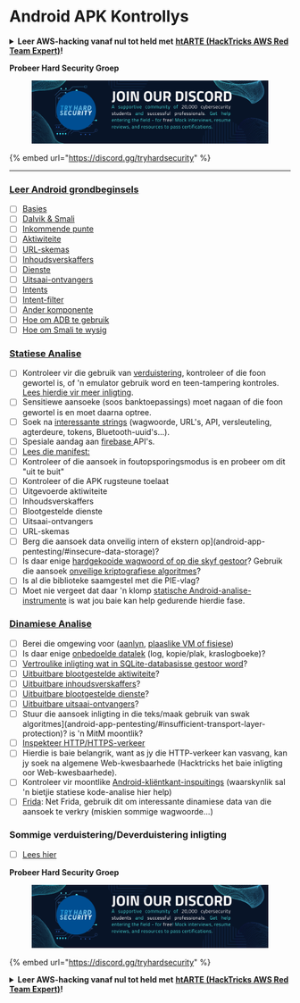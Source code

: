 # Android APK Kontrollys

<details>

<summary><strong>Leer AWS-hacking vanaf nul tot held met</strong> <a href="https://training.hacktricks.xyz/courses/arte"><strong>htARTE (HackTricks AWS Red Team Expert)</strong></a><strong>!</strong></summary>

* Werk jy by 'n **cybersekuriteitsmaatskappy**? Wil jy jou **maatskappy geadverteer sien in HackTricks**? of wil jy toegang hê tot die **nuutste weergawe van die PEASS of HackTricks aflaai in PDF-formaat**? Kyk na die [**INSKRYWINGSPLANNE**](https://github.com/sponsors/carlospolop)!
* Ontdek [**Die PEASS Familie**](https://opensea.io/collection/the-peass-family), ons versameling eksklusiewe [**NFT's**](https://opensea.io/collection/the-peass-family)
* Kry die [**amptelike PEASS & HackTricks swag**](https://peass.creator-spring.com)
* **Sluit aan by die** [**💬**](https://emojipedia.org/speech-balloon/) [**Discord-groep**](https://discord.gg/hRep4RUj7f) of die [**telegram-groep**](https://t.me/peass) of **volg** my op **Twitter** 🐦[**@carlospolopm**](https://twitter.com/hacktricks_live)**.**
* **Deel jou haktruuks deur PR's in te dien by die [hacktricks-opslagplek](https://github.com/carlospolop/hacktricks) en [hacktricks-cloud-opslagplek](https://github.com/carlospolop/hacktricks-cloud)**.

</details>

**Probeer Hard Security Groep**

<figure><img src="/.gitbook/assets/telegram-cloud-document-1-5159108904864449420.jpg" alt=""><figcaption></figcaption></figure>

{% embed url="https://discord.gg/tryhardsecurity" %}

***

### [Leer Android grondbeginsels](android-app-pentesting/#2-android-application-fundamentals)

* [ ] [Basies](android-app-pentesting/#fundamentals-review)
* [ ] [Dalvik & Smali](android-app-pentesting/#dalvik--smali)
* [ ] [Inkommende punte](android-app-pentesting/#application-entry-points)
* [ ] [Aktiwiteite](android-app-pentesting/#launcher-activity)
* [ ] [URL-skemas](android-app-pentesting/#url-schemes)
* [ ] [Inhoudsverskaffers](android-app-pentesting/#services)
* [ ] [Dienste](android-app-pentesting/#services-1)
* [ ] [Uitsaai-ontvangers](android-app-pentesting/#broadcast-receivers)
* [ ] [Intents](android-app-pentesting/#intents)
* [ ] [Intent-filter](android-app-pentesting/#intent-filter)
* [ ] [Ander komponente](android-app-pentesting/#other-app-components)
* [ ] [Hoe om ADB te gebruik](android-app-pentesting/#adb-android-debug-bridge)
* [ ] [Hoe om Smali te wysig](android-app-pentesting/#smali)

### [Statiese Analise](android-app-pentesting/#static-analysis)

* [ ] Kontroleer vir die gebruik van [verduistering](android-checklist.md#some-obfuscation-deobfuscation-information), kontroleer of die foon gewortel is, of 'n emulator gebruik word en teen-tampering kontroles. [Lees hierdie vir meer inligting](android-app-pentesting/#other-checks).
* [ ] Sensitiewe aansoeke (soos banktoepassings) moet nagaan of die foon gewortel is en moet daarna optree.
* [ ] Soek na [interessante strings](android-app-pentesting/#looking-for-interesting-info) (wagwoorde, URL's, API, versleuteling, agterdeure, tokens, Bluetooth-uuid's...).
* [ ] Spesiale aandag aan [firebase ](android-app-pentesting/#firebase)API's.
* [ ] [Lees die manifest:](android-app-pentesting/#basic-understanding-of-the-application-manifest-xml)
* [ ] Kontroleer of die aansoek in foutopsporingsmodus is en probeer om dit "uit te buit"
* [ ] Kontroleer of die APK rugsteune toelaat
* [ ] Uitgevoerde aktiwiteite
* [ ] Inhoudsverskaffers
* [ ] Blootgestelde dienste
* [ ] Uitsaai-ontvangers
* [ ] URL-skemas
* [ ] Berg die aansoek data onveilig intern of ekstern op](android-app-pentesting/#insecure-data-storage)?
* [ ] Is daar enige [hardgekooide wagwoord of op die skyf gestoor](android-app-pentesting/#poorkeymanagementprocesses)? Gebruik die aansoek [onveilige kriptografiese algoritmes](android-app-pentesting/#useofinsecureandordeprecatedalgorithms)?
* [ ] Is al die biblioteke saamgestel met die PIE-vlag?
* [ ] Moet nie vergeet dat daar 'n klomp [statische Android-analise-instrumente](android-app-pentesting/#automatic-analysis) is wat jou baie kan help gedurende hierdie fase.

### [Dinamiese Analise](android-app-pentesting/#dynamic-analysis)

* [ ] Berei die omgewing voor ([aanlyn](android-app-pentesting/#online-dynamic-analysis), [plaaslike VM of fisiese](android-app-pentesting/#local-dynamic-analysis))
* [ ] Is daar enige [onbedoelde datalek](android-app-pentesting/#unintended-data-leakage) (log, kopie/plak, kraslogboeke)?
* [ ] [Vertroulike inligting wat in SQLite-databasisse gestoor word](android-app-pentesting/#sqlite-dbs)?
* [ ] [Uitbuitbare blootgestelde aktiwiteite](android-app-pentesting/#exploiting-exported-activities-authorisation-bypass)?
* [ ] [Uitbuitbare inhoudsverskaffers](android-app-pentesting/#exploiting-content-providers-accessing-and-manipulating-sensitive-information)?
* [ ] [Uitbuitbare blootgestelde dienste](android-app-pentesting/#exploiting-services)?
* [ ] [Uitbuitbare uitsaai-ontvangers](android-app-pentesting/#exploiting-broadcast-receivers)?
* [ ] Stuur die aansoek inligting in die teks/maak gebruik van swak algoritmes](android-app-pentesting/#insufficient-transport-layer-protection)? is 'n MitM moontlik?
* [ ] [Inspekteer HTTP/HTTPS-verkeer](android-app-pentesting/#inspecting-http-traffic)
* [ ] Hierdie is baie belangrik, want as jy die HTTP-verkeer kan vasvang, kan jy soek na algemene Web-kwesbaarhede (Hacktricks het baie inligting oor Web-kwesbaarhede).
* [ ] Kontroleer vir moontlike [Android-kliëntkant-inspuitings](android-app-pentesting/#android-client-side-injections-and-others) (waarskynlik sal 'n bietjie statiese kode-analise hier help)
* [ ] [Frida](android-app-pentesting/#frida): Net Frida, gebruik dit om interessante dinamiese data van die aansoek te verkry (miskien sommige wagwoorde...)

### Sommige verduistering/Deverduistering inligting

* [ ] [Lees hier](android-app-pentesting/#obfuscating-deobfuscating-code)


**Probeer Hard Security Groep**

<figure><img src="/.gitbook/assets/telegram-cloud-document-1-5159108904864449420.jpg" alt=""><figcaption></figcaption></figure>

{% embed url="https://discord.gg/tryhardsecurity" %}

<details>

<summary><strong>Leer AWS-hacking vanaf nul tot held met</strong> <a href="https://training.hacktricks.xyz/courses/arte"><strong>htARTE (HackTricks AWS Red Team Expert)</strong></a><strong>!</strong></summary>

* Werk jy by 'n **cybersekuriteitsmaatskappy**? Wil jy jou **maatskappy geadverteer sien in HackTricks**? of wil jy toegang hê tot die **nuutste weergawe van die PEASS of HackTricks aflaai in PDF-formaat**? Kyk na die [**INSKRYWINGSPLANNE**](https://github.com/sponsors/carlospolop)!
* Ontdek [**Die PEASS Familie**](https://opensea.io/collection/the-peass-family), ons versameling eksklusiewe [**NFT's**](https://opensea.io/collection/the-peass-family)
* Kry die [**amptelike PEASS & HackTricks swag**](https://peass.creator-spring.com)
* **Sluit aan by die** [**💬**](https://emojipedia.org/speech-balloon/) [**Discord-groep**](https://discord.gg/hRep4RUj7f) of die [**telegram-groep**](https://t.me/peass) of **volg** my op **Twitter** 🐦[**@carlospolopm**](https://twitter.com/hacktricks_live)**.**
* **Deel jou haktruuks deur PR's in te dien by die [hacktricks-opslagplek](https://github.com/carlospolop/hacktricks) en [hacktricks-cloud-opslagplek](https://github.com/carlospolop/hacktricks-cloud)**.

</details>
